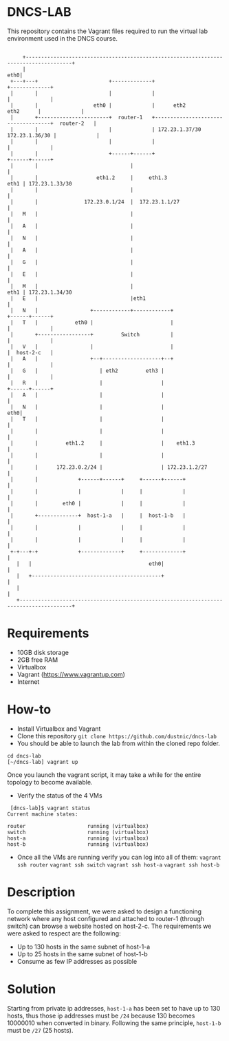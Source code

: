 # DNCS-LAB

This repository contains the Vagrant files required to run the virtual lab environment used in the DNCS course.
```

     +-------------------------------------------------------------------------------------+
     |                                                                                 eth0|
 +---+---+                       +-------------+                                    +-------------+
 |       |                       |             |                                    |             |
 |       |                  eth0 |             |      eth2                eth2      |             |
 |       +-----------------------+  router-1   +------------------------------------+  router-2   |
 |       |                       |             | 172.23.1.37/30      172.23.1.36/30 |             |
 |       |                       |             |                                    |             |
 |       |                       +------+------+                                    +------+------+
 |       |                              |                                                  |
 |       |                   eth1.2     |     eth1.3                                  eth1 | 172.23.1.33/30
 |       |                              |                                                  |
 |       |               172.23.0.1/24  |  172.23.1.1/27                                   |
 |   M   |                              |                                                  |
 |   A   |                              |                                                  |
 |   N   |                              |                                                  |
 |   A   |                              |                                                  |
 |   G   |                              |                                                  |
 |   E   |                              |                                                  |
 |   M   |                              |                                             eth1 | 172.23.1.34/30
 |   E   |                              |eth1                                              |
 |   N   |                 +------------+------------+                              +------+------+
 |   T   |            eth0 |                         |                              |             |
 |       +-----------------+         Switch          |                              |             |
 |   V   |                 |                         |                              |  host-2-c   |
 |   A   |                 +--+-------------------+--+                              |             |
 |   G   |                    | eth2         eth3 |                                 |             |
 |   R   |                    |                   |                                 +------+------+
 |   A   |                    |                   |                                        |
 |   N   |                    |                   |                                    eth0|
 |   T   |                    |                   |                                        |
 |       |                    |                   |                                        |
 |       |         eth1.2     |                   |    eth1.3                              |
 |       |                    |                   |                                        |
 |       |      172.23.0.2/24 |                   | 172.23.1.2/27                          |
 |       |             +------+------+     +------+------+                                 |
 |       |             |             |     |             |                                 |
 |       |        eth0 |             |     |             |                                 |
 |       +-------------+  host-1-a   |     |  host-1-b   |                                 |
 |       |             |             |     |             |                                 |
 |       |             |             |     |             |                                 |
 +-+---+-+             +-------------+     +-------------+                                 |
   |   |                                      eth0|                                        |
   |   +------------------------------------------+                                        |
   |                                                                                       |
   +---------------------------------------------------------------------------------------+

```

# Requirements
 - 10GB disk storage
 - 2GB free RAM
 - Virtualbox
 - Vagrant (https://www.vagrantup.com)
 - Internet

# How-to
 - Install Virtualbox and Vagrant
 - Clone this repository
`git clone https://github.com/dustnic/dncs-lab`
 - You should be able to launch the lab from within the cloned repo folder.
```
cd dncs-lab
[~/dncs-lab] vagrant up
```
Once you launch the vagrant script, it may take a while for the entire topology to become available.
 - Verify the status of the 4 VMs
```
 [dncs-lab]$ vagrant status
Current machine states:

router                    running (virtualbox)
switch                    running (virtualbox)
host-a                    running (virtualbox)
host-b                    running (virtualbox)
```
- Once all the VMs are running verify you can log into all of them:
`vagrant ssh router`
`vagrant ssh switch`
`vagrant ssh host-a`
`vagrant ssh host-b`

# Description
To complete this assignment, we were asked to design a functioning network where any host configured and
attached to router-1 (through switch) can browse a website hosted on host-2-c.
The requirements we were asked to respect are the following:
 - Up to 130 hosts in the same subnet of host-1-a
 - Up to 25 hosts in the same subnet of host-1-b
 - Consume as few IP addresses as possible

# Solution
Starting from private ip addresses, `host-1-a` has been set to have up to 130 hosts, thus those ip addresses
must be `/24` because 130 becomes 10000010 when converted in binary. Following the same principle, `host-1-b`
must be `/27` (25 hosts).


